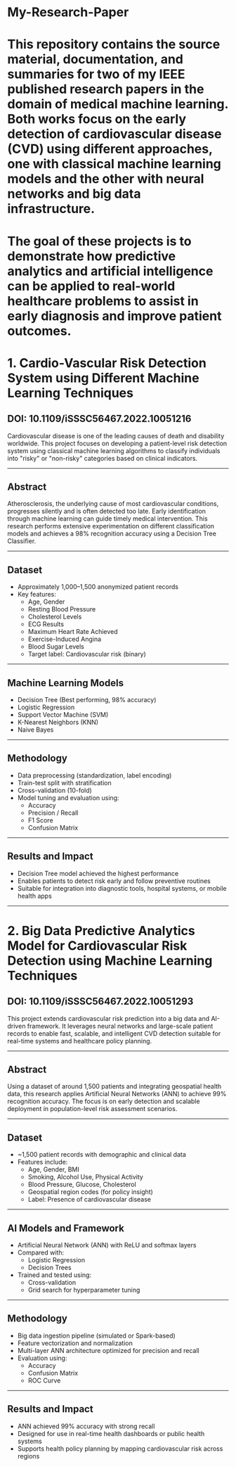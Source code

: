 # My-Research-Paper
# This repository contains the source material, documentation, and summaries for two of my IEEE published research papers in the domain of medical machine learning. Both works focus on the early detection of cardiovascular disease (CVD) using different approaches, one with classical machine learning models and the other with neural networks and big data infrastructure.
# The goal of these projects is to demonstrate how predictive analytics and artificial intelligence can be applied to real-world healthcare problems to assist in early diagnosis and improve patient outcomes.

# 1. Cardio-Vascular Risk Detection System using Different Machine Learning Techniques
## DOI: 10.1109/iSSSC56467.2022.10051216

Cardiovascular disease is one of the leading causes of death and disability worldwide. This project focuses on developing a patient-level risk detection system using classical machine learning algorithms to classify individuals into "risky" or "non-risky" categories based on clinical indicators.

---

## Abstract

Atherosclerosis, the underlying cause of most cardiovascular conditions, progresses silently and is often detected too late. Early identification through machine learning can guide timely medical intervention. This research performs extensive experimentation on different classification models and achieves a 98% recognition accuracy using a Decision Tree Classifier.

---

## Dataset

- Approximately 1,000–1,500 anonymized patient records  
- Key features:
  - Age, Gender  
  - Resting Blood Pressure  
  - Cholesterol Levels  
  - ECG Results  
  - Maximum Heart Rate Achieved  
  - Exercise-Induced Angina  
  - Blood Sugar Levels  
  - Target label: Cardiovascular risk (binary)

---

## Machine Learning Models

- Decision Tree (Best performing, 98% accuracy)  
- Logistic Regression  
- Support Vector Machine (SVM)  
- K-Nearest Neighbors (KNN)  
- Naive Bayes

---

## Methodology

- Data preprocessing (standardization, label encoding)  
- Train-test split with stratification  
- Cross-validation (10-fold)  
- Model tuning and evaluation using:
  - Accuracy  
  - Precision / Recall  
  - F1 Score  
  - Confusion Matrix

---

## Results and Impact

- Decision Tree model achieved the highest performance  
- Enables patients to detect risk early and follow preventive routines  
- Suitable for integration into diagnostic tools, hospital systems, or mobile health apps

---

# 2. Big Data Predictive Analytics Model for Cardiovascular Risk Detection using Machine Learning Techniques
## DOI: 10.1109/iSSSC56467.2022.10051293

This project extends cardiovascular risk prediction into a big data and AI-driven framework. It leverages neural networks and large-scale patient records to enable fast, scalable, and intelligent CVD detection suitable for real-time systems and healthcare policy planning.

---

## Abstract

Using a dataset of around 1,500 patients and integrating geospatial health data, this research applies Artificial Neural Networks (ANN) to achieve 99% recognition accuracy. The focus is on early detection and scalable deployment in population-level risk assessment scenarios.

---

## Dataset

- ~1,500 patient records with demographic and clinical data  
- Features include:
  - Age, Gender, BMI  
  - Smoking, Alcohol Use, Physical Activity  
  - Blood Pressure, Glucose, Cholesterol  
  - Geospatial region codes (for policy insight)  
  - Label: Presence of cardiovascular disease

---

## AI Models and Framework

- Artificial Neural Network (ANN) with ReLU and softmax layers  
- Compared with:
  - Logistic Regression  
  - Decision Trees  
- Trained and tested using:
  - Cross-validation  
  - Grid search for hyperparameter tuning

---

## Methodology

- Big data ingestion pipeline (simulated or Spark-based)  
- Feature vectorization and normalization  
- Multi-layer ANN architecture optimized for precision and recall  
- Evaluation using:
  - Accuracy  
  - Confusion Matrix  
  - ROC Curve

---

## Results and Impact

- ANN achieved 99% accuracy with strong recall  
- Designed for use in real-time health dashboards or public health systems  
- Supports health policy planning by mapping cardiovascular risk across regions
